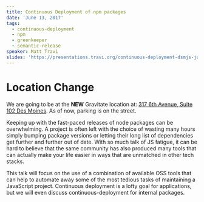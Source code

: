 ```yaml
---
title: Continuous Deployment of npm packages
date: 'June 13, 2017'
tags:
  - continuous-deployment
  - npm
  - greenkeeper
  - semantic-release
speaker: Matt Travi
slides: 'https://presentations.travi.org/continuous-deployment-dsmjs-june-2017'
---
```


# Location Change

We are going to be at the <strong>NEW</strong> Gravitate location at: 
[317 6th Avenue, Suite 102 Des Moines](https://www.google.com/maps/place/317+6th+Ave+%23102,+Des+Moines,+IA+50309/@41.586651,-93.6266667,17z/data=!3m1!4b1!4m5!3m4!1s0x87ee99010087166f:0xa5ac4756076468ed!8m2!3d41.586651!4d-93.624478).
As of now, parking is on the street.

Keeping up with the fast-paced releases of node packages can be overwhelming. A
project is often left with the choice of wasting many hours simply bumping
package versions or letting their long list of dependencies get further and
further out of date. With so much talk of JS fatigue, it can be hard to believe
that the same community has also produced many tools that can actually make
your life easier in ways that are unmatched in other tech stacks.

This talk will focus on the use of a combination of available OSS tools that
can help to automate away some of the most tedious tasks of maintaining a
JavaScript project. Continuous deployment is a lofty goal for applications,
but we will even discuss continuous-deployment for internal packages.

